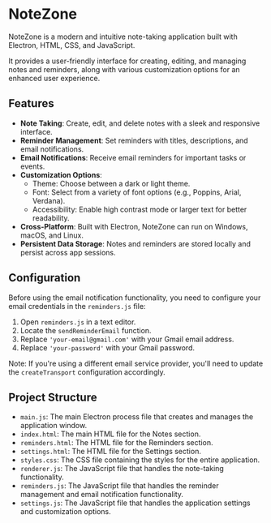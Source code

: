 NoteZone
========

NoteZone is a modern and intuitive note-taking application built with Electron, HTML, CSS, and JavaScript. 

It provides a user-friendly interface for creating, editing, and managing notes and reminders, along with various customization options for an enhanced user experience.

Features
--------

-   **Note Taking**: Create, edit, and delete notes with a sleek and responsive interface.
-   **Reminder Management**: Set reminders with titles, descriptions, and email notifications.
-   **Email Notifications**: Receive email reminders for important tasks or events.
-   **Customization Options**:
    -   Theme: Choose between a dark or light theme.
    -   Font: Select from a variety of font options (e.g., Poppins, Arial, Verdana).
    -   Accessibility: Enable high contrast mode or larger text for better readability.
-   **Cross-Platform**: Built with Electron, NoteZone can run on Windows, macOS, and Linux.
-   **Persistent Data Storage**: Notes and reminders are stored locally and persist across app sessions.

Configuration
-------------

Before using the email notification functionality, you need to configure your email credentials in the `reminders.js` file:

1.  Open `reminders.js` in a text editor.
2.  Locate the `sendReminderEmail` function.
3.  Replace `'your-email@gmail.com'` with your Gmail email address.
4.  Replace `'your-password'` with your Gmail password.

Note: If you're using a different email service provider, you'll need to update the `createTransport` configuration accordingly.

Project Structure
-----------------

-   `main.js`: The main Electron process file that creates and manages the application window.
-   `index.html`: The main HTML file for the Notes section.
-   `reminders.html`: The HTML file for the Reminders section.
-   `settings.html`: The HTML file for the Settings section.
-   `styles.css`: The CSS file containing the styles for the entire application.
-   `renderer.js`: The JavaScript file that handles the note-taking functionality.
-   `reminders.js`: The JavaScript file that handles the reminder management and email notification functionality.
-   `settings.js`: The JavaScript file that handles the application settings and customization options.